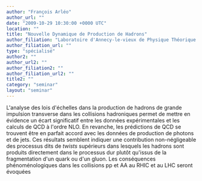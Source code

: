 ```yaml
---
author: "François Arléo"
author_url: ""
date: "2009-10-29 10:30:00 +0000 UTC"
location: ""
title: "Nouvelle Dynamique de Production de Hadrons"
author_filiation: "Laboratoire d'Annecy-le-vieux de Physique Théorique (LAPTH)"
author_filiation_url: ""
type: "spécialisé"
author2: ""
author_url2: ""
author_filiation2: ""
author_filiation_url2: ""
title2: ""
category: "seminar" 
layout: "seminar"
---
```

L'analyse des lois d'échelles dans la production de hadrons de grande impulsion transverse dans les collisions hadroniques permet de mettre en évidence un écart significatif entre les données expérimentales et les calculs de QCD à l'ordre NLO. En revanche, les prédictions de QCD se trouvent être en parfait accord avec les données de production de photons et de jets. Ces résultats semblent indiquer une contribution non-négligeable des processus dits de _twists_ supérieurs dans lesquels les hadrons sont produits directement dans le processus dur plutôt qu'issus de la fragmentation d'un quark ou d'un gluon. Les conséquences phénoménologiques dans les collisions pp et AA au RHIC et au LHC seront évoquées
